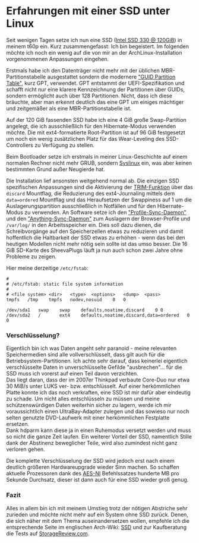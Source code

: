 # Erfahrungen mit einer SSD unter Linux

Seit wenigen Tagen setze ich nun eine SSD ([Intel SSD 330 @ 120GiB](http://ark.intel.com/products/67287/Intel-SSD-330-Series-(120GB-SATA-6Gbs-25nm-MLC))) in meinem t60p ein. Kurz zusammengefasst: Ich bin begeistert.
Im folgenden möchte ich noch ein wenig auf die von mir an der ArchLinux-Installation vorgenommenen Anpassungen eingehen.

Erstmals habe ich den Datenträger nicht mehr mit der üblichen MBR-Partitionstabelle ausgestattet sondern die modernere ["GUID Partition Table"](https://wiki.archlinux.org/index.php/GPT), 
kurz GPT, verwendet. GPT entstammt der UEFI-Spezifikation und schafft nicht nur eine klarere Kennzeichnung der Partitionen über GUIDs, sondern ermöglicht auch über 128 Partitionen. Nicht, 
dass ich diese bräuchte, aber man erkennt deutlich das eine GPT um einiges mächtiger und zeitgemäßer als eine MBR-Partitionstabelle ist. 

Auf der 120 GiB fassenden SSD habe ich eine 4 GiB große Swap-Partition angelegt, die ich ausschließlich für den Hibernate-Modus verwenden möchte. Die mit ext4-formatierte Root-Partition
ist auf 96 GiB festgesetzt um noch ein wenig zusätzlichen Platz für das Wear-Leveling des SSD-Controllers zu Verfügung zu stellen.

Beim Bootloader setze ich erstmals in meiner Linux-Geschichte auf einem normalen Rechner nicht mehr GRUB, sondern [Syslinux](https://wiki.archlinux.org/index.php/Syslinux) ein, was aber keinen bestimmten Grund außer Neugierde hat.

Die Installation lief ansonsten weitgehend normal ab. Die einzigen SSD spezifischen Anpassungen sind die Aktivierung der [TRIM-Funktion](http://en.wikipedia.org/wiki/TRIM) über das `discard` Mountflag,
die Reduzierung des ext4-Journaling mittels dem `data=ordered` Mountflag und das Heraufsetzen der Swappiness auf 1 um die Auslagerungspartition ausschließlich in Notfällen und für den Hibernate-Modus
zu verwenden. An Software setze ich den ["Profile-Sync-Daemon"](https://wiki.archlinux.org/index.php/Profile-sync-daemon) und den ["Anything-Sync-Daemon"](https://wiki.archlinux.org/index.php/Anything-sync-daemon) 
zum Auslagern der Browser-Profile und `/var/log/` in den Arbeitsspeicher ein.
Dies soll dazu dienen, die Schreibvorgänge auf den Speicherzellen etwas zu reduzieren und damit hoffentlich die Haltbarkeit der SSD etwas zu erhöhen - wenn das bei den heutigen Modellen nicht mehr
nötig sein sollte ist das umso besser. Die 16 GiB SD-Karte des SheevaPlugs läuft ja nun auch schon zwei Jahre ohne Probleme zu zeigen.

Hier meine derzeitige `/etc/fstab`:

	# 
	# /etc/fstab: static file system information
	#
	# <file system>	<dir>	<type>	<options>	<dump>	<pass>
	tmpfs	/tmp	tmpfs	nodev,nosuid	0	0

	/dev/sda1	swap	swap	defaults,noatime,discard	0 0
	/dev/sda2	/		ext4	defaults,noatime,discard,data=ordered	0 0

### Verschlüsselung?

Eigentlich bin ich was Daten angeht sehr paranoid - meine relevanten Speichermedien sind alle vollverschlüsselt, dass gilt auch für die Betriebsystem-Partitionen. Ich achte sehr darauf,
dass keinerlei eigentlich verschlüsselte Daten in unverschlüsselte Gefilde "ausbrechen"... für die SSD muss ich vorerst auf einen Teil davon verzichten.  
Das liegt daran, dass der im 2007er Thinkpad verbaute Core-Duo nur etwa 30 MiB/s unter LUKS ver- bzw. entschlüsselt. Auf einer herkömmlichen Platte konnte ich das noch verkraften, eine SSD ist mir dafür aber eindeutig zu schade. Um nicht alles entschlüsseln zu müssen und meine schützenswürdigen Daten weiterhin sicher zu lagern, werde ich mir voraussichtlich einen UltraBay-Adapter zulegen und
das sowieso nur noch selten genutzte DVD-Laufwerk mit einer herkömmlichen Festplatte ersetzen.   
Dank hdparm kann diese ja in einen Ruhemodus versetzt werden und muss so nicht die ganze Zeit laufen. Ein weiterer Vorteil der SSD, namentlich Stille dank der Abstinenz beweglicher Teile, wird also zumindest nicht ganz verloren gehen. 

Die komplette Verschlüsselung der SSD wird jedoch erst nach einem deutlich größeren Hardwareupgrade wieder Sinn machen. So schaffen aktuelle Prozessoren dank des [AES-NI](http://en.wikipedia.org/wiki/AES_instruction_set) Befehlssatzes hunderte MB pro Sekunde Durchsatz, dieser ist dann auch für eine SSD wieder groß genug. 

### Fazit

Alles in allem bin ich mit meinem Umstieg trotz der nötigen Abstriche sehr zurieden und möchte nicht mehr auf ein System ohne SSD zurück. Denen, die sich näher mit dem Thema auseinandersetzen wollen, empfehle ich die entsprechende Seite im englischen Arch-Wiki: [SSD](https://wiki.archlinux.org/index.php/SSD) und zur Kaufberatung die Tests auf [StorageReview.com](http://www.storagereview.com/).
